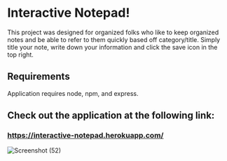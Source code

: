 # Interactive Notepad!

This project was designed for organized folks who like to keep organized notes and be able to refer to them quickly based off category/title.
Simply title your note, write down your information and click the save icon in the top right.

## Requirements

Application requires node, npm, and express.

## Check out the application at the following link: 
### https://interactive-notepad.herokuapp.com/

![Screenshot (52)](https://user-images.githubusercontent.com/107908345/191416993-b0bc11b5-8d91-4a7d-b35f-e803d80bb88d.png)
